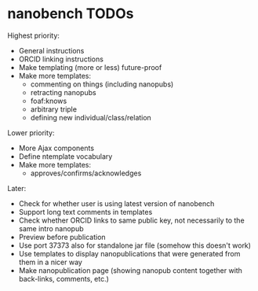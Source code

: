 nanobench TODOs
===============

Highest priority:

- General instructions
- ORCID linking instructions
- Make templating (more or less) future-proof
- Make more templates:
  - commenting on things (including nanopubs)
  - retracting nanopubs
  - foaf:knows
  - arbitrary triple
  - defining new individual/class/relation

Lower priority:

- More Ajax components
- Define ntemplate vocabulary
- Make more templates:
  - approves/confirms/acknowledges

Later:

- Check for whether user is using latest version of nanobench
- Support long text comments in templates
- Check whether ORCID links to same public key, not necessarily to the same intro nanopub
- Preview before publication
- Use port 37373 also for standalone jar file (somehow this doesn't work)
- Use templates to display nanopublications that were generated from them in a nicer way
- Make nanopublication page (showing nanopub content together with back-links, comments, etc.)
